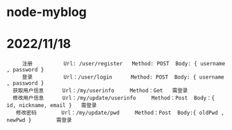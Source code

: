 # node-myblog

# 2022/11/18  
         注册          Url: /user/register   Method: POST  Body: { username , password } 
         登录          Url：/user/login      Method: POST  Body: { username , password } 
      获取用户信息      Url：/my/userinfo     Method：Get   需登录
      修改用户信息      Url：/my/update/userinfo     Method：Post  Body：{ id, nickname, email }   需登录 
       修改密码        Url：/my/update/pwd     Method：Post  Body:{ oldPwd , newPwd }        需登录 
